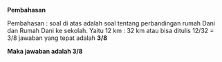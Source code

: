 **Pembahasan**

Pembahasan : soal di atas adalah soal tentang perbandingan rumah Dani dan Rumah Dani ke sekolah. Yaitu 12 km : 32 km atau bisa ditulis 12/32 = 3/8 jawaban yang tepat adalah **3/8**

**Maka jawaban adalah 3/8**